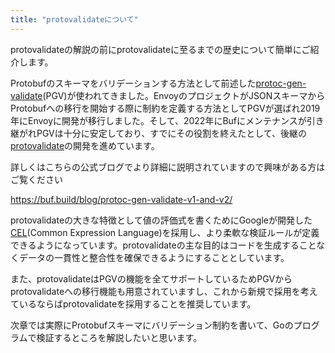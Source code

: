 ```yaml
---
title: "protovalidateについて"
---
```


protovalidateの解説の前にprotovalidateに至るまでの歴史について簡単にご紹介します。

Protobufのスキーマをバリデーションする方法として前述した[protoc-gen-validate](https://github.com/bufbuild/protoc-gen-validate)(PGV)が使われてきました。EnvoyのプロジェクトがJSONスキーマからProtobufへの移行を開始する際に制約を定義する方法としてPGVが選ばれ2019年にEnvoyに開発が移行しました。そして、2022年にBufにメンテナンスが引き継がれPGVは十分に安定しており、すでにその役割を終えたとして、後継の[protovalidate](https://github.com/bufbuild/protovalidate)の開発を進めています。

詳しくはこちらの公式ブログでより詳細に説明されていますので興味がある方はご覧ください

https://buf.build/blog/protoc-gen-validate-v1-and-v2/

protovalidateの大きな特徴として値の評価式を書くためにGoogleが開発した[CEL](https://github.com/google/cel-spec)(Common Expression Language)を採用し、より柔軟な検証ルールが定義できるようになっています。protovalidateの主な目的はコードを生成することなくデータの一貫性と整合性を確保できるようにすることとしています。

また、protovalidateはPGVの機能を全てサポートしているためPGVからprotovalidateへの移行機能も用意されていますし、これから新規で採用を考えているならばprotovalidateを採用することを推奨しています。

次章では実際にProtobufスキーマにバリデーション制約を書いて、Goのプログラムで検証するところを解説したいと思います。